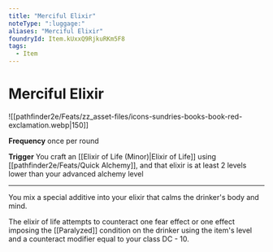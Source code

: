 ```yaml
---
title: "Merciful Elixir"
noteType: ":luggage:"
aliases: "Merciful Elixir"
foundryId: Item.kUxxQ9RjkuRKm5F8
tags:
  - Item
---
```


# Merciful Elixir
![[pathfinder2e/Feats/zz_asset-files/icons-sundries-books-book-red-exclamation.webp|150]]

**Frequency** once per round

**Trigger** You craft an [[Elixir of Life (Minor)|Elixir of Life]] using [[pathfinder2e/Feats/Quick Alchemy]], and that elixir is at least 2 levels lower than your advanced alchemy level

* * *

You mix a special additive into your elixir that calms the drinker's body and mind.

The elixir of life attempts to counteract one fear effect or one effect imposing the [[Paralyzed]] condition on the drinker using the item's level and a counteract modifier equal to your class DC - 10.
